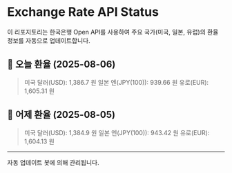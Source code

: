 
# Exchange Rate API Status

이 리포지토리는 한국은행 Open API를 사용하여 주요 국가(미국, 일본, 유럽)의 환율 정보를 자동으로 업데이트합니다.

## 📅 오늘 환율 (2025-08-06)
> 미국 달러(USD): 1,386.7 원
> 일본 엔(JPY(100)): 939.66 원
> 유로(EUR): 1,605.31 원

## 📅 어제 환율 (2025-08-05)
> 미국 달러(USD): 1,384.9 원
> 일본 엔(JPY(100)): 943.42 원
> 유로(EUR): 1,604.13 원

---
자동 업데이트 봇에 의해 관리됩니다.
